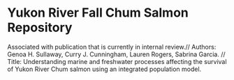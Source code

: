 # Yukon River Fall Chum Salmon Repository

Associated with publication that is currently in internal review.//
Authors: Genoa H. Sullaway, Curry J. Cunningham, Lauren Rogers, Sabrina Garcia. //
Title: Understanding marine and freshwater processes affecting the survival of Yukon River Chum salmon using an integrated population model.

